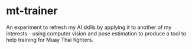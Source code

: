 # mt-trainer
An experiment to refresh my AI skills by applying it to another of my interests - using computer vision and pose estimation to produce a tool to help training for Muay Thai fighters. 
